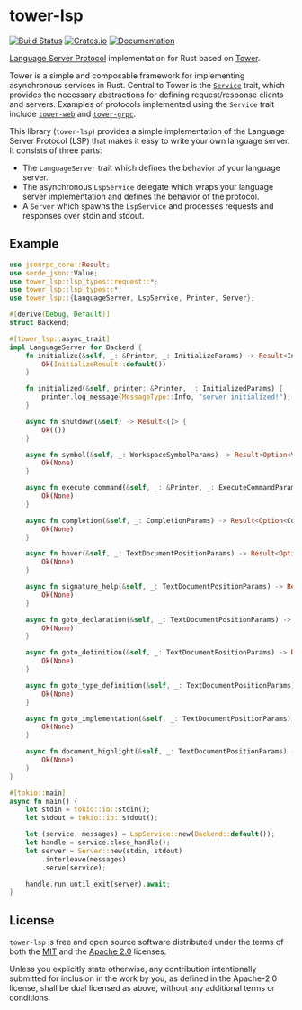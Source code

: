 # tower-lsp

[![Build Status][build-badge]][build-url]
[![Crates.io][crates-badge]][crates-url]
[![Documentation][docs-badge]][docs-url]

[build-badge]: https://github.com/ebkalderon/tower-lsp/workflows/rust/badge.svg
[build-url]: https://github.com/ebkalderon/tower-lsp/actions
[crates-badge]: https://img.shields.io/crates/v/tower-lsp.svg
[crates-url]: https://crates.io/crates/tower-lsp
[docs-badge]: https://docs.rs/tower-lsp/badge.svg
[docs-url]: https://docs.rs/tower-lsp

[Language Server Protocol] implementation for Rust based on [Tower].

[Language Server Protocol]: https://microsoft.github.io/language-server-protocol
[Tower]: https://github.com/tower-rs/tower

Tower is a simple and composable framework for implementing asynchronous
services in Rust. Central to Tower is the [`Service`] trait, which provides the
necessary abstractions for defining request/response clients and servers.
Examples of protocols implemented using the `Service` trait include
[`tower-web`] and [`tower-grpc`].

[`Service`]: https://docs.rs/tower-service/
[`tower-web`]: https://docs.rs/tower-web/
[`tower-grpc`]: https://docs.rs/tower-grpc/

This library (`tower-lsp`) provides a simple implementation of the Language
Server Protocol (LSP) that makes it easy to write your own language server. It
consists of three parts:

* The `LanguageServer` trait which defines the behavior of your language server.
* The asynchronous `LspService` delegate which wraps your language server
  implementation and defines the behavior of the protocol.
* A `Server` which spawns the `LspService` and processes requests and responses
  over stdin and stdout.

## Example

```rust
use jsonrpc_core::Result;
use serde_json::Value;
use tower_lsp::lsp_types::request::*;
use tower_lsp::lsp_types::*;
use tower_lsp::{LanguageServer, LspService, Printer, Server};

#[derive(Debug, Default)]
struct Backend;

#[tower_lsp::async_trait]
impl LanguageServer for Backend {
    fn initialize(&self, _: &Printer, _: InitializeParams) -> Result<InitializeResult> {
        Ok(InitializeResult::default())
    }

    fn initialized(&self, printer: &Printer, _: InitializedParams) {
        printer.log_message(MessageType::Info, "server initialized!");
    }

    async fn shutdown(&self) -> Result<()> {
        Ok(())
    }

    async fn symbol(&self, _: WorkspaceSymbolParams) -> Result<Option<Vec<SymbolInformation>>> {
        Ok(None)
    }

    async fn execute_command(&self, _: &Printer, _: ExecuteCommandParams) -> Result<Option<Value>> {
        Ok(None)
    }

    async fn completion(&self, _: CompletionParams) -> Result<Option<CompletionResponse>> {
        Ok(None)
    }

    async fn hover(&self, _: TextDocumentPositionParams) -> Result<Option<Hover>> {
        Ok(None)
    }

    async fn signature_help(&self, _: TextDocumentPositionParams) -> Result<Option<SignatureHelp>> {
        Ok(None)
    }

    async fn goto_declaration(&self, _: TextDocumentPositionParams) -> Result<Option<GotoDefinitionResponse>> {
        Ok(None)
    }

    async fn goto_definition(&self, _: TextDocumentPositionParams) -> Result<Option<GotoDefinitionResponse>> {
        Ok(None)
    }

    async fn goto_type_definition(&self, _: TextDocumentPositionParams) -> Result<Option<GotoDefinitionResponse>> {
        Ok(None)
    }

    async fn goto_implementation(&self, _: TextDocumentPositionParams) -> Result<Option<GotoImplementationResponse>> {
        Ok(None)
    }

    async fn document_highlight(&self, _: TextDocumentPositionParams) -> Result<Option<Vec<DocumentHighlight>>> {
        Ok(None)
    }
}

#[tokio::main]
async fn main() {
    let stdin = tokio::io::stdin();
    let stdout = tokio::io::stdout();

    let (service, messages) = LspService::new(Backend::default());
    let handle = service.close_handle();
    let server = Server::new(stdin, stdout)
        .interleave(messages)
        .serve(service);

    handle.run_until_exit(server).await;
}
```

## License

`tower-lsp` is free and open source software distributed under the terms of
both the [MIT](LICENSE-MIT) and the [Apache 2.0](LICENSE-APACHE) licenses.

Unless you explicitly state otherwise, any contribution intentionally submitted
for inclusion in the work by you, as defined in the Apache-2.0 license, shall be
dual licensed as above, without any additional terms or conditions.
